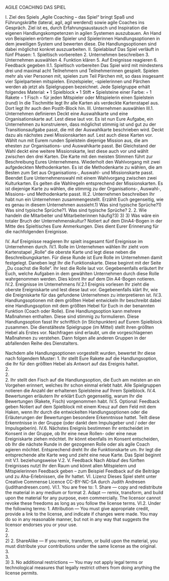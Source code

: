 AGILE COACHING  DAS SPIEL

I.  Ziel des Spiels
„Agile Coaching – das Spiel“ bringt Spaß und Führungskräfte (lateral, agil, agil werdend) sowie agile Coaches ins Gespräch. Ziel ist es, durch Erfahrungsaustausch und Inspiration die eigenen Handlungskompetenzen in agilen Systemen auszubauen.
An Hand von Beispielen erörtern die Spieler und Spielerinnen Handlungsoptionen in dem jeweiligen System und bewerten diese. Die Handlungsoptionen sind dabei möglichst konkret auszuarbeiten.
II.  Spielablauf
Das Spiel verläuft in fünf Phasen:
1\. Spieltisch vorbereiten
2\. Unternehmen beschreiben
3\. Unternehmen auswählen
4\. Funktion klären
5\. Auf Ereignisse reagieren
6\. Feedback gegeben
II.1.  Spieltisch vorbereiten
Das Spiel wird mit mindestens drei und maximal acht Teilnehmern und Teilnehmerinnen gespielt.
Spielen mehr als vier Personen mit, spielen zum Teil Pärchen mit, so dass insgesamt vier Spielparteien mitspielen. Einzelspieler, -spielerinnen und Pärchen werden ab jetzt als Spielgruppen bezeichnet.
Jede Spielgruppe erhält folgendes Material:
• 1 Spielblock
• 1 Stift
• Spielsteine einer Farbe:
◦ 1 Rakete
◦ 1 Fisch
◦ für jeden Mitspieler oder Mitspielerin einen Spielstein (rund)
In die Tischmitte legt Ihr alle Karten als verdeckte Kartenstapel aus. Dort legt Ihr auch den PostIt-Block hin.
III.  Unternehmen auswählen
III.1.  Unternehmen definieren
Deckt eine Auswahlkarte und eine Organisationskarte auf. Lest diese laut vor. Es ist nun Eure Aufgabe, ein Unternehmen zu konstruieren, dass möglichst stimmig ist und gut zu der Transitionsaufgabe passt, die mit der Auswahlkarte beschrieben wird.
Deckt dazu als nächstes zwei Missionskarten auf. Lest auch diese Karten vor. Wählt nun mit Eurem runden Spielstein diejenige Mission aus, die am ehesten zur Organisations- und Auswahlkarte passt. Bei Gleichstand der Wahl deckt eine weitere Missionskarte, lest diese auch vor und wählt zwischen den drei Karten. Die Karte mit den meisten Stimmen führt zur Beschreibung Eures Unternehmens.
Wiederholt den Wahlvorgang mit zwei aufgedeckten Methodenkarten. Es ist die Methodenkarte zu wählen, die am Besten zum Set aus Organisations-, Auswahl- und Missionskarte passt.
Beendet Eure Unternehmenswahl mit einem Wahlvorgang zwischen zwei Kulturkarten. Es gelten die Wahlregeln entsprechend der Missionskarten. Es ist diejenige Karte zu wählen, die stimmig zu der Organisations-, Auswahl-, Missions- und Methodenkarte passt.
III.2.  Unternehmen beschreiben
Ihr habt nun ein Unternehmen zusammengestellt. Erzählt Euch gegenseitig, wie es genau in diesem Unternehmen aussieht.1) Was sind typische Sprüche?1) Was sind typische Sprüche?1. Was sind typische Sprüche?
2. 2. Wie handeln die Mitarbeiter und Mitarbeiterinnen häufig?3) 3) 3) Was wäre ein totaler Bruch der Unternehmenskultur?
         Notiert auf dem DinA4-Bogen in der Mitte des Spieltisches Eure Anmerkungen. Dies dient Eurer Erinnerung für die nachfolgenden Ereignisse.

IV.  Auf Ereignisse reagieren
Ihr spielt insgesamt fünf Ereignisse im Unternehmen durch.
IV.1.  Rolle im Unternehmen wählen
Ihr zieht vom Kartenstapel „Rolle“ die oberste Karte und legt diese neben die Beschreibungskarten. Für diese Runde ist Eure Rolle im Unternehmen damit festgelegt.
Daneben legt Ihr die Funktionskarte. Diese beginnt mit der Seite „Du coachst die Rolle“.
Ihr lest die Rolle laut vor. Gegebenenfalls erläutert Ihr Euch, welche Aufgaben in dem gewählten Unternehmen durch diese Rolle wahrgenommen werden. Dies könnt Ihr auf dem Din A4-Bogen notieren.
IV.2.  Ereignisse im Unternehmens
IV.2.1  Ereignis vorlesen
Ihr zieht die oberste Ereigniskarte und lest diese laut vor. Gegebenenfalls klärt Ihr, wie die Ereigniskarte für das gefundene Unternehmen zu interpretieren ist.
IV.3.  Handlungsoptionen mit dem größten Hebel entwickeln
Ihr beschreibt dabei eine Handlungsoption mit dem größten Hebel für Euch in der benannten Funktion (Coach oder Rolle). Eine Handlungsoption kann mehrere Maßnahmen enthalten. Diese sind stimmig zu formulieren.
Diese Handlungsoption fasst Ihr schriftlich (in Stichpunkten) auf Eurem Spielblock zusammen.
Die dienstälteste Spielgruppe (im Mittel) stellt ihren größten Hebel als Erstes vor. Nachfragen sind erlaubt, um die vorgeschlagenen Maßnahmen zu verstehen. Dann folgen alle anderen Gruppen in der abfallenden Reihe des Dienstalters.

Nachdem alle Handlungsoptionen vorgestellt wurden, bewertet Ihr diese nach folgendem Muster:
1\. Ihr stellt Eure Rakete auf die Handlungsoption, die Ihr für den größten Hebel als Antwort auf das Ereignis haltet.\
2.\
2\.\
2. Ihr stellt den Fisch auf die Handlungsoption, die Euch am meisten an ein Vorgehen erinnert, welches Ihr schon einmal erlebt habt.
Alle Spielgruppen notieren die Anzahl der erhaltenen Spielsteine auf Ihrem Spielblock.
IV.4.  Bewertungen erläutern
Ihr erklärt Euch gegenseitig, warum Ihr die Bewertungen (Rakete, Fisch) vorgenommen habt.
IV.5.  Optional: Feedback geben
Notiert auf dem Spielblock mit einem Kreuz auf dem Feld mit dem Haken, wenn Ihr durch die entwickelten Handlungsoptionen oder die Erläuterungen der Bewertungen besondere Erkenntnisse hattet.
Teilt diese Erkenntnisse in der Gruppe (oder dankt dem Impulsgeber und / oder der Impulsgeberin).
IV.6.  Nächstes Ereignis bestimmen
Ihr entscheidet im Konsent in der Gruppe, ob Ihr eine neue Rollen- oder eine neue Ereigniskarte ziehen möchtet. Ihr könnt ebenfalls im Konsent entscheiden, ob Ihr die nächste Runde in der gezogenen Rolle oder als agile Coach agieren möchtet. Entsprechend dreht Ihr die Funktionskarte um.
Ihr legt die entsprechende alte Karte weg und zieht eine neue Karte. Das Spiel beginnt mit V.1. beziehungsweise V.2.
V.  Feedback
Nach Ablauf des fünften Ereignisses nutzt Ihr den Raum und könnt allen Mitspielern und Mitspielerinnen Feedback geben – zum Beispiel Feedback auf die Beiträge und zu Aha-Erlebnissen, die Ihr hattet.
VI.  Lizenz
Dieses Spiel steht unter Creative Commense Licence
CC-BY-NC-SA durch Judith Andresen (judithandresen.com).
VI.1.  You are free to:
1\. Share — copy and redistribute the material in any medium or format
2\. Adapt — remix, transform, and build upon the material for any purpose, even commercially.
The licensor cannot revoke these freedoms as long as you follow the license terms.
VI.2.  Under the following terms:
1\. Attribution — You must give appropriate credit, provide a link to the license, and indicate if changes were made. You may do so in any reasonable manner, but not in any way that suggests the licensor endorses you or your use.\
2.\
2\.\
2\) 2. ShareAlike — If you remix, transform, or build upon the material, you must distribute your contributions under the same license as the original.\
3.\
3\.\
3\) 3. No additional restrictions — You may not apply legal terms or technological measures that legally restrict others from doing anything the license permits.
